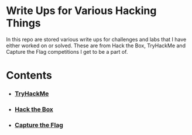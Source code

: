 # Write Ups for Various Hacking Things 

In this repo are stored various write ups for challenges and labs that I have either worked on or solved. These are from Hack the Box, TryHackMe and Capture the Flag competitions I get to be a part of.

# Contents

- ### [TryHackMe](https://github.com/jmeliendrez/Write-Ups/tree/main/THM)

- ### [Hack the Box](https://github.com/jmeliendrez/Write-Ups/tree/main/HTB)

- ### [Capture the Flag](https://github.com/jmeliendrez/Write-Ups/tree/main/CTF)
